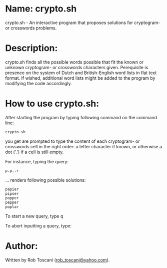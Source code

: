 # Name: crypto.sh
crypto.sh - An interactive program that proposes solutions for cryptogram- or crosswords problems.

# Description:
crypto.sh finds all the possible words possible that fit the known or unknown cryptogram- or crosswords characters given. Perequisite is presence on the system of Dutch and British-English word lists in flat text format.
If wished, additional word lists might be added to the program by modifying the code accordingly.
 

# How to use crypto.sh:
After starting the program by typing following command on the command line:

	crypto.sh

you get are prompted to type the content of each cryptogram- or crosswords cell in the right order: a letter character if known, or otherwise a dot ('.') if a cell is still empty.

For instance, typing the query:

	p.p..r

... renders following possible solutions:

	papier
	pipser
	popper
	pepper
	poplar

To start a new query, type
	q

To abort inputting a query, type:
	<Ctrl-C>

# Author:
Written by Rob Toscani (rob_toscani@yahoo.com).
